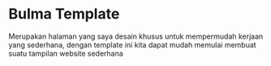 # Bulma Template

Merupakan halaman yang saya desain khusus untuk mempermudah kerjaan yang sederhana, dengan template ini kita dapat mudah memulai membuat suatu tampilan website sederhana